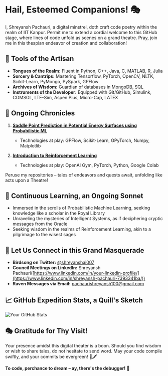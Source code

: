 <!--# Tried to give a Shakespearean touch to my Profile-->

# Hail, Esteemed Companions! 🎭

I, Shreyansh Pachauri, a digital minstrel, doth craft code poetry within the realm of IIT Kanpur. Permit me to extend a cordial welcome to this GitHub stage, where lines of code unfold as scenes on a grand theatre. Pray, join me in this thespian endeavor of creation and collaboration!

## 🎨 Tools of the Artisan

- **Tongues of the Realm:** Fluent in Python, C++, Java, C, MATLAB, R, Julia
- **Sorcery & Cantrips:** Mastering Tensorflow, PyTorch, OpenCV, NLTK, Scikit-Learn, PyMongo, PySpark, GPFlow
- **Archives of Wisdom:** Guardian of databases in MongoDB, SQL
- **Instruments of the Developer:** Equipped with Git/GitHub, Simulink, COMSOL, LTE-Sim, Aspen Plus, Micro-Cap, LATEX

## 📜 Ongoing Chronicles

1. **[Saddle Point Prediction in Potential Energy Surfaces using Probabilistic ML](link-to-project)** <!--A saga of algorithms and data structures, as if penned by the quill of destiny.-->
   - Technologies at play: GPFlow, Scikit-Learn, GPyTorch, Numpy, Matplotlib
   <!--- Notable Achievements: [Any exceptional feats or milestones]
   - Episodic Narratives: [Detailed stories or challenges encountered]-->

2. **[Introduction to Reinforcement Learning](link-to-project)** <!--Crafting digital experiences, one line at a time, in this grand theatre of bytes.-->
   - Technologies at play: OpenAI Gym, PyTorch, Python, Google Colab
   <!--- Unveiling the Magic: [Highlight any innovative approaches or methodologies]
   - Backstage Chronicles: [Behind-the-scenes tales and anecdotes]-->

Peruse my repositories – tales of endeavors and quests await, unfolding like acts upon a Theatre!

## 📖 Continuous Learning, an Ongoing Sonnet

- Immersed in the scrolls of Probabilistic Machine Learning, seeking knowledge like a scholar in the Royal Library
- Unraveling the mysteries of Intelligent Systems, as if deciphering cryptic messages from the Oracle
- Seeking wisdom in the realms of Reinforcement Learning, akin to a pilgrimage to the wisest sages

## 🚀 Let Us Connect in this Grand Masquerade

- **Birdsong on Twitter:** [@shreyanshai007](https://twitter.com/shreyanshai007)
- **Council Meetings on LinkedIn:** Shreyansh Pachauri([https://www.linkedin.com/in/your-linkedin-profile/](https://www.linkedin.com/in/shreyansh-pachauri-7393341ba/))
  <!--- **Portfolio Chronicles:** [Your Portfolio Website](https://www.yourportfolio.com)-->
- **Raven Messages via Email:** pachaurishreyansh100@gmail.com

## 📈 GitHub Expedition Stats, a Quill's Sketch

![Your GitHub Stats](https://github-readme-stats.vercel.app/api?username=shreyanshML100&show_icons=true&count_private=true&hide=contribs,prs)

## 🎭 Gratitude for Thy Visit!

Your presence amidst this digital theater is a boon. Should you find wisdom or wish to share tales, do not hesitate to send word. May your code compile swiftly, and your commits be evergreen! 🌟🖋️

**To code, perchance to dream – ay, there's the debugger!** 🚀
